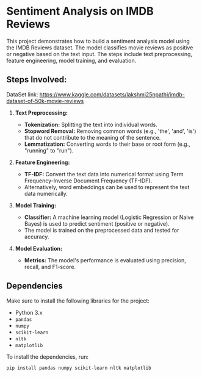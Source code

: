 # Sentiment Analysis on IMDB Reviews

This project demonstrates how to build a sentiment analysis model using the IMDB Reviews dataset. The model classifies movie reviews as positive or negative based on the text input. The steps include text preprocessing, feature engineering, model training, and evaluation.

## Steps Involved:
DataSet link: https://www.kaggle.com/datasets/lakshmi25npathi/imdb-dataset-of-50k-movie-reviews
1. **Text Preprocessing:**
   - **Tokenization:** Splitting the text into individual words.
   - **Stopword Removal:** Removing common words (e.g., 'the', 'and', 'is') that do not contribute to the meaning of the sentence.
   - **Lemmatization:** Converting words to their base or root form (e.g., "running" to "run").

2. **Feature Engineering:**
   - **TF-IDF:** Convert the text data into numerical format using Term Frequency-Inverse Document Frequency (TF-IDF).
   - Alternatively, word embeddings can be used to represent the text data numerically.

3. **Model Training:**
   - **Classifier:** A machine learning model (Logistic Regression or Naive Bayes) is used to predict sentiment (positive or negative).
   - The model is trained on the preprocessed data and tested for accuracy.

4. **Model Evaluation:**
   - **Metrics:** The model's performance is evaluated using precision, recall, and F1-score.

## Dependencies

Make sure to install the following libraries for the project:

- Python 3.x
- `pandas`
- `numpy`
- `scikit-learn`
- `nltk`
- `matplotlib`

To install the dependencies, run:

```bash
pip install pandas numpy scikit-learn nltk matplotlib
